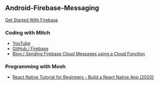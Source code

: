 ## Android-Firebase-Messaging

[Get Started With Firebase](https://firebase.google.com/docs/android/setup)

### Coding with Mitch 
- [YouTube](https://www.youtube.com/channel/UCoNZZLhPuuRteu02rh7bzsw)
- [GitHub / Firebase](https://github.com/mitchtabian?tab=repositories&q=firebase&type=&language=&sort=)
- [Blog / Sending Firebase Cloud Messages using a Cloud Function](https://codingwithmitch.com/blog/android-firebase-cloud-messages-cloud-function/)

### Programming with Mosh 
- [React Native Tutorial for Beginners - Build a React Native App [2020]](https://www.youtube.com/watch?v=0-S5a0eXPoc)
